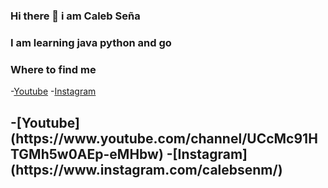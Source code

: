 ### Hi there 👋 i am Caleb Seña
### I am learning java python and go
 
<!--
**Calebsenm/Calebsenm** is a ✨ _special_ ✨ repository because its `README.md` (this file) appears on your GitHub profile.-->

<div align = "ceter" > 


### Where to find me 
-[Youtube](https://www.youtube.com/channel/UCcMc91HTGMh5w0AEp-eMHbw)
-[Instagram](https://www.instagram.com/calebsenm/)

<p align="center">
  <h2> 
      -[Youtube](https://www.youtube.com/channel/UCcMc91HTGMh5w0AEp-eMHbw)
      -[Instagram](https://www.instagram.com/calebsenm/)
   </h2>
</p>
</div>
